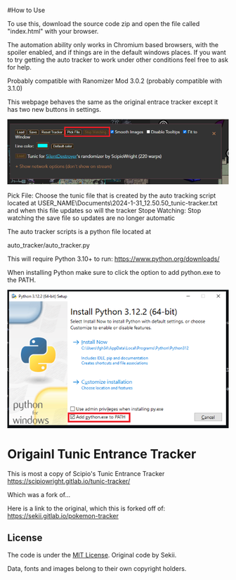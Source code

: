 #How to Use

To use this, download the source code zip and open the file called "index.html" with your browser.

The automation ability only works in Chromium based browsers, with the spoiler enabled, and if things are in the default windows places. If you want to try getting the auto tracker to work under other conditions feel free to ask for help.

Probably compatible with Ranomizer Mod 3.0.2 (probably compatible with 3.1.0)

This webpage behaves the same as the original entrace tracker except it has two new buttons in settings.

![A screen cap of the new settings menu with the two new buttons "pick file" and "stop watching" higlighted in red. the new buttons are between the Reset Tracker buttn and smooth images checkbox ](settings_menu.PNG)

Pick File: Choose the tunic file that is created by the auto tracking script located at USER_NAME\\Documents\\2024-1-31_12.50.50_tunic-tracker.txt and when this file updates so will the tracker
Stope Watching: Stop watching the save file so updates are no longer automatic

The auto tracker scripts is a python file located at

auto_tracker/auto_tracker.py

This will require Python 3.10+ to run: https://www.python.org/downloads/

When installing Python make sure to click the option to add python.exe to the PATH.

![The python isntall menu with the add to path option highlighted and selected](python.PNG)


# Origainl Tunic Entrance Tracker

This is most a copy of Scipio's Tunic Entrance Tracker https://scipiowright.gitlab.io/tunic-tracker/

Which was a fork of...

Here is a link to the original, which this is forked off of:
https://sekii.gitlab.io/pokemon-tracker

## License
The code is under the [MIT License](code/LICENSE.txt). Original code by Sekii.

Data, fonts and images belong to their own copyright holders.
